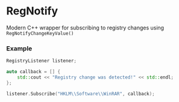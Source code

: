 # RegNotify
Modern C++ wrapper for subscribing to registry changes using `RegNotifyChangeKeyValue()`

### Example
```c++
RegistryListener listener;

auto callback = [] {
	std::cout << "Registry change was detected!" << std::endl;
};

listener.Subscribe("HKLM\\Software\\WinRAR", callback);
```
